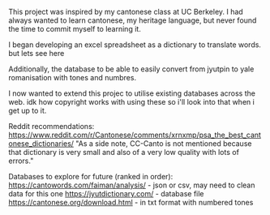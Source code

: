 This project was inspired by my cantonese class at UC Berkeley. I had always wanted to learn cantonese, my heritage language, but never found the time to commit myself to learning it. 

I began developing an excel spreadsheet as a dictionary to translate words. but lets see here

Additionally, the database to be able to easily convert from jyutpin to yale romanisation with tones and numbres. 

I now wanted to extend this projec to utilise existing databases across the web. 
idk how copyright works with using these so i'll look into that when i get up to it.    

Reddit recommendations:
https://www.reddit.com/r/Cantonese/comments/xrnxmp/psa_the_best_cantonese_dictionaries/
"As a side note, CC-Canto is not mentioned because that dictionary is very small and also of a very low quality with lots of errors."


Databases to explore for future (ranked in order):
https://cantowords.com/faiman/analysis/ - json or csv, may need to clean data for this one
https://jyutdictionary.com/ - database file
https://cantonese.org/download.html - in txt format with numbered tones


